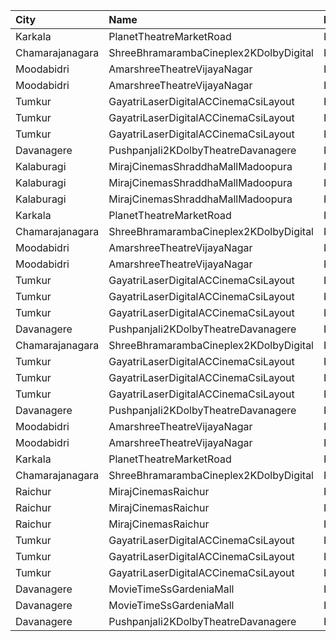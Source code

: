| City            | Name                                   | Language |  Time | Type        | Price | Capacity | Booked |
| :-------------- | :------------------------------------- | :------- | ----: | :---------- | ----: | -------: | -----: |
| Karkala         | PlanetTheatreMarketRoad                | Kannada  | 10:00 | FirstClass  |  100₹ |       98 |     70 |
| Chamarajanagara | ShreeBhramarambaCineplex2KDolbyDigital | Kannada  | 10:00 | Balcony     |  100₹ |      112 |     66 |
| Moodabidri      | AmarshreeTheatreVijayaNagar            | Kannada  | 10:00 | Balcony     |  100₹ |      192 |    152 |
| Moodabidri      | AmarshreeTheatreVijayaNagar            | Kannada  | 10:00 | SecondClass |   90₹ |      368 |    368 |
| Tumkur          | GayatriLaserDigitalACCinemaCsiLayout   | Kannada  | 10:30 | Balcony     |  110₹ |      209 |    138 |
| Tumkur          | GayatriLaserDigitalACCinemaCsiLayout   | Kannada  | 10:30 | MiniBalcony |  100₹ |      210 |    140 |
| Tumkur          | GayatriLaserDigitalACCinemaCsiLayout   | Kannada  | 10:30 | Second      |   80₹ |      219 |    144 |
| Davanagere      | Pushpanjali2KDolbyTheatreDavanagere    | Kannada  | 11:00 | Balcony     |  150₹ |      338 |    279 |
| Kalaburagi      | MirajCinemasShraddhaMallMadoopura      | Kannada  | 11:30 | Special     |  130₹ |       60 |      1 |
| Kalaburagi      | MirajCinemasShraddhaMallMadoopura      | Kannada  | 11:30 | Executive   |  150₹ |      236 |     20 |
| Kalaburagi      | MirajCinemasShraddhaMallMadoopura      | Kannada  | 11:30 | Gold        |  280₹ |       20 |      2 |
| Karkala         | PlanetTheatreMarketRoad                | Kannada  | 13:00 | FirstClass  |  100₹ |       98 |     70 |
| Chamarajanagara | ShreeBhramarambaCineplex2KDolbyDigital | Kannada  | 13:00 | Balcony     |  100₹ |      112 |     66 |
| Moodabidri      | AmarshreeTheatreVijayaNagar            | Kannada  | 13:00 | Balcony     |  100₹ |      192 |    152 |
| Moodabidri      | AmarshreeTheatreVijayaNagar            | Kannada  | 13:00 | SecondClass |   90₹ |      368 |    368 |
| Tumkur          | GayatriLaserDigitalACCinemaCsiLayout   | Kannada  | 13:30 | Balcony     |  110₹ |      209 |    138 |
| Tumkur          | GayatriLaserDigitalACCinemaCsiLayout   | Kannada  | 13:30 | MiniBalcony |  100₹ |      210 |    140 |
| Tumkur          | GayatriLaserDigitalACCinemaCsiLayout   | Kannada  | 13:30 | Second      |   80₹ |      219 |    144 |
| Davanagere      | Pushpanjali2KDolbyTheatreDavanagere    | Kannada  | 14:00 | Balcony     |  150₹ |      338 |    279 |
| Chamarajanagara | ShreeBhramarambaCineplex2KDolbyDigital | Kannada  | 16:00 | Balcony     |  100₹ |      112 |     66 |
| Tumkur          | GayatriLaserDigitalACCinemaCsiLayout   | Kannada  | 17:00 | Balcony     |  110₹ |      209 |    138 |
| Tumkur          | GayatriLaserDigitalACCinemaCsiLayout   | Kannada  | 17:00 | MiniBalcony |  100₹ |      210 |    140 |
| Tumkur          | GayatriLaserDigitalACCinemaCsiLayout   | Kannada  | 17:00 | Second      |   80₹ |      219 |    144 |
| Davanagere      | Pushpanjali2KDolbyTheatreDavanagere    | Kannada  | 18:00 | Balcony     |  150₹ |      338 |    279 |
| Moodabidri      | AmarshreeTheatreVijayaNagar            | Kannada  | 18:30 | Balcony     |  100₹ |      192 |    152 |
| Moodabidri      | AmarshreeTheatreVijayaNagar            | Kannada  | 18:30 | SecondClass |   90₹ |      368 |    368 |
| Karkala         | PlanetTheatreMarketRoad                | Kannada  | 19:00 | FirstClass  |  100₹ |       98 |     70 |
| Chamarajanagara | ShreeBhramarambaCineplex2KDolbyDigital | Kannada  | 19:00 | Balcony     |  100₹ |      112 |     66 |
| Raichur         | MirajCinemasRaichur                    | Kannada  | 19:30 | Silver      |  140₹ |       30 |      0 |
| Raichur         | MirajCinemasRaichur                    | Kannada  | 19:30 | Executive   |  160₹ |       90 |      0 |
| Raichur         | MirajCinemasRaichur                    | Kannada  | 19:30 | Gold        |  180₹ |       61 |      0 |
| Tumkur          | GayatriLaserDigitalACCinemaCsiLayout   | Kannada  | 20:00 | Balcony     |  110₹ |      209 |    138 |
| Tumkur          | GayatriLaserDigitalACCinemaCsiLayout   | Kannada  | 20:00 | MiniBalcony |  100₹ |      210 |    140 |
| Tumkur          | GayatriLaserDigitalACCinemaCsiLayout   | Kannada  | 20:00 | Second      |   80₹ |      219 |    144 |
| Davanagere      | MovieTimeSsGardeniaMall                | Kannada  | 21:00 | Premier     |  100₹ |      160 |      0 |
| Davanagere      | MovieTimeSsGardeniaMall                | Kannada  | 21:00 | Gold        |  130₹ |       41 |      0 |
| Davanagere      | Pushpanjali2KDolbyTheatreDavanagere    | Kannada  | 21:00 | Balcony     |  150₹ |      338 |    279 |